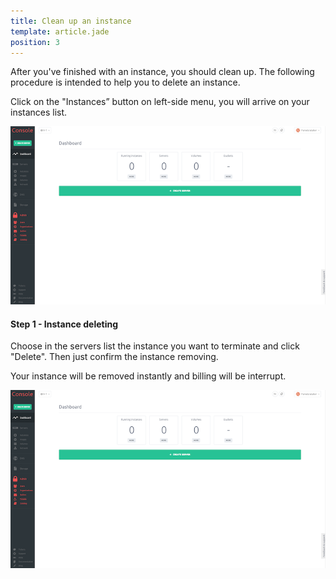```yaml
---
title: Clean up an instance
template: article.jade
position: 3
---
```


After you've finished with an instance, you should clean up.
The following procedure is intended to help you to delete an instance.

Click on the "Instances” button on left-side menu, you will arrive on your instances list.

![Console](../../imgs/img_tmp_dashboard.png "Temporaire")

#### Step 1 - Instance deleting

Choose in the servers list the instance you want to terminate and click "Delete".
Then just confirm the instance removing.

Your instance will be removed instantly and billing will be interrupt.

![Console](../../imgs/img_tmp_dashboard.png "Temporaire")